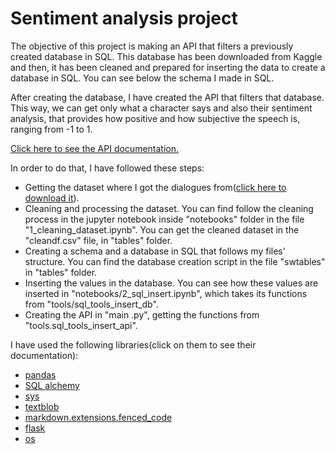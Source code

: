 # Sentiment analysis project

The objective of this project is making an API that filters a previously created database in SQL. This database has been downloaded from Kaggle and then, it has been cleaned and prepared for inserting the data to create a database in SQL. You can see below the schema I made in SQL.

[](https://github.com/Andrestart/sentiment_analysis/blob/main/schema.PNG)

After creating the database, I have created the API that filters that database. This way, we can get only what a character says and also their sentiment analysis, that provides how positive and how subjective the speech is, ranging from -1 to 1.

[Click here to see the API documentation.](https://github.com/Andrestart/sentiment_analysis/blob/main/infoapi.md)

In order to do that, I have followed these steps:
* Getting the dataset where I got the dialogues from([click here to download it](https://www.kaggle.com/xvivancos/star-wars-movie-scripts)).
* Cleaning and processing the dataset. You can find follow the cleaning process in the jupyter notebook inside "notebooks" folder in the file "1_cleaning_dataset.ipynb".  You can get the cleaned dataset in the "cleandf.csv" file, in "tables" folder.
* Creating a schema and a database in SQL that follows my files' structure. You can find the database creation script in the file "swtables" in "tables" folder.
* Inserting the values in the database. You can see how these values are inserted in "notebooks/2_sql_insert.ipynb", which takes its functions from "tools/sql_tools_insert_db".
* Creating the API in "main .py", getting the functions from "tools.sql_tools_insert_api".

I have used the following libraries(click on them to see their documentation):
* [pandas](https://pandas.pydata.org/docs/)
* [SQL alchemy](https://docs.sqlalchemy.org/en/14/)
* [sys](https://docs.python.org/3/library/sys.html)
* [textblob](https://textblob.readthedocs.io/en/dev/)
* [markdown.extensions.fenced_code](https://python-markdown.github.io/extensions/fenced_code_blocks/)
* [flask](https://flask.palletsprojects.com/en/2.0.x/)
* [os](https://docs.python.org/3/library/os.html)